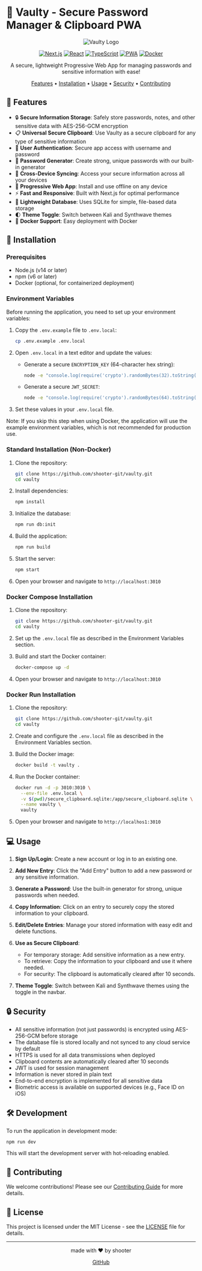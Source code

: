 # 🔐 Vaulty - Secure Password Manager & Clipboard PWA

<div align="center">

![Vaulty Logo](https://via.placeholder.com/150)

[![Next.js](https://img.shields.io/badge/Next.js-000000?style=for-the-badge&logo=next.js&logoColor=white)](https://nextjs.org/)
[![React](https://img.shields.io/badge/React-61DAFB?style=for-the-badge&logo=react&logoColor=black)](https://reactjs.org/)
[![TypeScript](https://img.shields.io/badge/TypeScript-3178C6?style=for-the-badge&logo=typescript&logoColor=white)](https://www.typescriptlang.org/)
[![PWA](https://img.shields.io/badge/PWA-5A0FC8?style=for-the-badge&logo=pwa&logoColor=white)](https://web.dev/progressive-web-apps/)
[![Docker](https://img.shields.io/badge/Docker-2496ED?style=for-the-badge&logo=docker&logoColor=white)](https://www.docker.com/)

A secure, lightweight Progressive Web App for managing passwords and sensitive information with ease!

[Features](#-features) • [Installation](#-installation) • [Usage](#-usage) • [Security](#-security) • [Contributing](#-contributing)

</div>

## 🌟 Features

- 🔒 **Secure Information Storage**: Safely store passwords, notes, and other sensitive data with AES-256-GCM encryption
- 📋 **Universal Secure Clipboard**: Use Vaulty as a secure clipboard for any type of sensitive information
- 🔢 **User Authentication**: Secure app access with username and password
- 🎲 **Password Generator**: Create strong, unique passwords with our built-in generator
- 📱 **Cross-Device Syncing**: Access your secure information across all your devices
- 🚀 **Progressive Web App**: Install and use offline on any device
- ⚡ **Fast and Responsive**: Built with Next.js for optimal performance
- 💾 **Lightweight Database**: Uses SQLite for simple, file-based data storage
- 🌓 **Theme Toggle**: Switch between Kali and Synthwave themes
- 🐳 **Docker Support**: Easy deployment with Docker

## 🚀 Installation

### Prerequisites

- Node.js (v14 or later)
- npm (v6 or later)
- Docker (optional, for containerized deployment)

### Environment Variables

Before running the application, you need to set up your environment variables:

1. Copy the `.env.example` file to `.env.local`:
   ```bash
   cp .env.example .env.local
   ```

2. Open `.env.local` in a text editor and update the values:

   - Generate a secure `ENCRYPTION_KEY` (64-character hex string):
     ```bash
     node -e "console.log(require('crypto').randomBytes(32).toString('hex'))"
     ```
   - Generate a secure `JWT_SECRET`:
     ```bash
     node -e "console.log(require('crypto').randomBytes(64).toString('base64'))"
     ```

3. Set these values in your `.env.local` file.

Note: If you skip this step when using Docker, the application will use the example environment variables, which is not recommended for production use.

### Standard Installation (Non-Docker)

1. Clone the repository:
   ```bash
   git clone https://github.com/shooter-git/vaulty.git
   cd vaulty
   ```

2. Install dependencies:
   ```bash
   npm install
   ```

3. Initialize the database:
   ```bash
   npm run db:init
   ```

4. Build the application:
   ```bash
   npm run build
   ```

5. Start the server:
   ```bash
   npm start
   ```

6. Open your browser and navigate to `http://localhost:3010`

### Docker Compose Installation

1. Clone the repository:
   ```bash
   git clone https://github.com/shooter-git/vaulty.git
   cd vaulty
   ```

2. Set up the `.env.local` file as described in the Environment Variables section.

3. Build and start the Docker container:
   ```bash
   docker-compose up -d
   ```

4. Open your browser and navigate to `http://localhost:3010`

### Docker Run Installation

1. Clone the repository:
   ```bash
   git clone https://github.com/shooter-git/vaulty.git
   cd vaulty
   ```

2. Create and configure the `.env.local` file as described in the Environment Variables section.

3. Build the Docker image:
   ```bash
   docker build -t vaulty .
   ```

4. Run the Docker container:
   ```bash
   docker run -d -p 3010:3010 \
     --env-file .env.local \
     -v $(pwd)/secure_clipboard.sqlite:/app/secure_clipboard.sqlite \
     --name vaulty \
     vaulty
   ```

5. Open your browser and navigate to `http://localhos1:3010`

## 💻 Usage

1. **Sign Up/Login**: Create a new account or log in to an existing one.

2. **Add New Entry**: Click the "Add Entry" button to add a new password or any sensitive information.

3. **Generate a Password**: Use the built-in generator for strong, unique passwords when needed.

4. **Copy Information**: Click on an entry to securely copy the stored information to your clipboard.

5. **Edit/Delete Entries**: Manage your stored information with easy edit and delete functions.

6. **Use as Secure Clipboard**: 
   - For temporary storage: Add sensitive information as a new entry.
   - To retrieve: Copy the information to your clipboard and use it where needed.
   - For security: The clipboard is automatically cleared after 10 seconds.

7. **Theme Toggle**: Switch between Kali and Synthwave themes using the toggle in the navbar.

## 🔒 Security

- All sensitive information (not just passwords) is encrypted using AES-256-GCM before storage
- The database file is stored locally and not synced to any cloud service by default
- HTTPS is used for all data transmissions when deployed
- Clipboard contents are automatically cleared after 10 seconds
- JWT is used for session management
- Information is never stored in plain text
- End-to-end encryption is implemented for all sensitive data
- Biometric access is available on supported devices (e.g., Face ID on iOS)

## 🛠️ Development

To run the application in development mode:

```bash
npm run dev
```

This will start the development server with hot-reloading enabled.

## 🤝 Contributing

We welcome contributions! Please see our [Contributing Guide](CONTRIBUTING.md) for more details.

## 📄 License

This project is licensed under the MIT License - see the [LICENSE](LICENSE) file for details.

---

<div align="center">
made with ❤️ by shooter

[GitHub](https://github.com/shooter-git)
</div>
